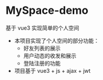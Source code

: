 # MySpace-demo

基于 vue3 实现简单的个人空间



- 本项目实现了个人空间的部分功能：
  - 好友列表的展示 
  - 用户动态的收发和展示
  - 登陆注册的功能
- 项目基于 vue3 + js + ajax + jwt